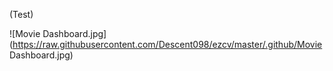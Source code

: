 (Test)

![Movie Dashboard.jpg](https://raw.githubusercontent.com/Descent098/ezcv/master/.github/Movie Dashboard.jpg)

